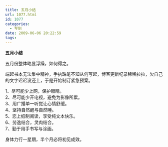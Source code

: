 ```yaml
---
title: 五月小结
url: 1077.html
id: 1077
categories:
  - 写到
date: 2009-06-06 20:22:59
tags:
---
```


**五月小结**

  
五月份整体略显浮躁，如何得之。  
  
端起书本无法集中精神，手执珠笔不知从何写起，博客更新纪录稀稀拉拉，欠自己的文字迟迟没还上，于是开始制订紧急预案。  
  
1、尽可能少上网，保护眼睛。  
2、尽可能少开电视，避免为影像所累。  
3、用广播单一听觉让心情舒缓。  
4、坚持自然醒与自然睡。  
5、恋上纸制阅读，享受纯文本快乐。  
6、劳逸结合，灵肉结合。  
7、勤于用手书写与涂画。  
  
身体力行一星期，半个月必将初见成效。